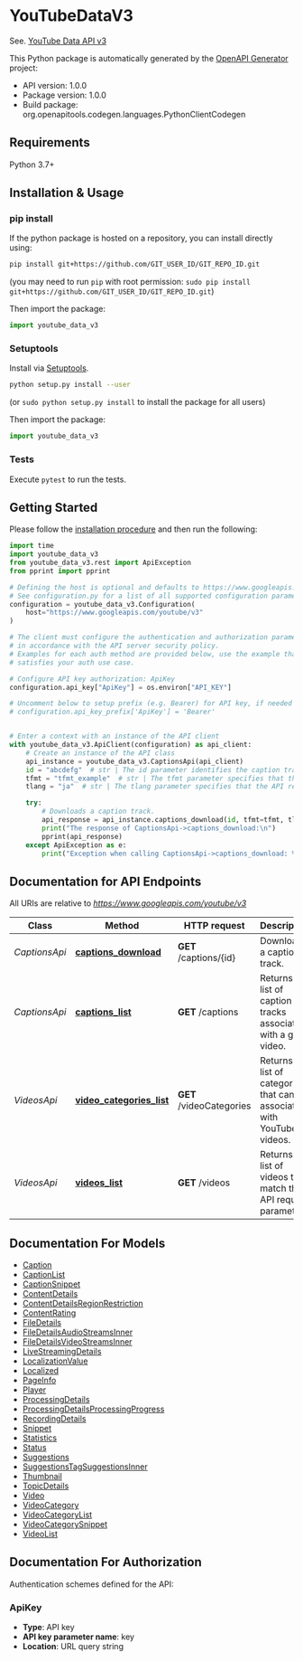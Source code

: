 # YouTubeDataV3

See. [YouTube Data API v3](https://developers.google.com/youtube/v3)

This Python package is automatically generated by the [OpenAPI Generator](https://openapi-generator.tech) project:

- API version: 1.0.0
- Package version: 1.0.0
- Build package: org.openapitools.codegen.languages.PythonClientCodegen

## Requirements

Python 3.7+

## Installation & Usage

### pip install

If the python package is hosted on a repository, you can install directly using:

```sh
pip install git+https://github.com/GIT_USER_ID/GIT_REPO_ID.git
```

(you may need to run `pip` with root permission: `sudo pip install git+https://github.com/GIT_USER_ID/GIT_REPO_ID.git`)

Then import the package:

```python
import youtube_data_v3
```

### Setuptools

Install via [Setuptools](http://pypi.python.org/pypi/setuptools).

```sh
python setup.py install --user
```

(or `sudo python setup.py install` to install the package for all users)

Then import the package:

```python
import youtube_data_v3
```

### Tests

Execute `pytest` to run the tests.

## Getting Started

Please follow the [installation procedure](#installation--usage) and then run the following:

```python
import time
import youtube_data_v3
from youtube_data_v3.rest import ApiException
from pprint import pprint

# Defining the host is optional and defaults to https://www.googleapis.com/youtube/v3
# See configuration.py for a list of all supported configuration parameters.
configuration = youtube_data_v3.Configuration(
    host="https://www.googleapis.com/youtube/v3"
)

# The client must configure the authentication and authorization parameters
# in accordance with the API server security policy.
# Examples for each auth method are provided below, use the example that
# satisfies your auth use case.

# Configure API key authorization: ApiKey
configuration.api_key["ApiKey"] = os.environ["API_KEY"]

# Uncomment below to setup prefix (e.g. Bearer) for API key, if needed
# configuration.api_key_prefix['ApiKey'] = 'Bearer'


# Enter a context with an instance of the API client
with youtube_data_v3.ApiClient(configuration) as api_client:
    # Create an instance of the API class
    api_instance = youtube_data_v3.CaptionsApi(api_client)
    id = "abcdefg"  # str | The id parameter identifies the caption track that is being retrieved. The value is a caption track ID as identified by the id property in a caption resource.
    tfmt = "tfmt_example"  # str | The tfmt parameter specifies that the caption track should be returned in a specific format. If the parameter is not included in the request, the track is returned in its original format. Supported values are - `sbv` - SubViewer subtitle - `scc` - Scenarist Closed Caption format - `srt` - SubRip subtitle - `ttml` - Timed Text Markup Language caption - `vtt` - Web Video Text Tracks caption (optional)
    tlang = "ja"  # str | The tlang parameter specifies that the API response should return a translation of the specified caption track. The parameter value is an ISO 639-1 two-letter language code that identifies the desired caption language. The translation is generated by using machine translation, such as Google Translate. (optional)

    try:
        # Downloads a caption track.
        api_response = api_instance.captions_download(id, tfmt=tfmt, tlang=tlang)
        print("The response of CaptionsApi->captions_download:\n")
        pprint(api_response)
    except ApiException as e:
        print("Exception when calling CaptionsApi->captions_download: %s\n" % e)
```

## Documentation for API Endpoints

All URIs are relative to *<https://www.googleapis.com/youtube/v3>*

| Class         | Method                                                               | HTTP request             | Description                                                              |
| ------------- | -------------------------------------------------------------------- | ------------------------ | ------------------------------------------------------------------------ |
| *CaptionsApi* | [**captions_download**](docs/CaptionsApi.md#captions_download)       | **GET** /captions/{id}   | Downloads a caption track.                                               |
| *CaptionsApi* | [**captions_list**](docs/CaptionsApi.md#captions_list)               | **GET** /captions        | Returns a list of caption tracks associated with a given video.          |
| *VideosApi*   | [**video_categories_list**](docs/VideosApi.md#video_categories_list) | **GET** /videoCategories | Returns a list of categories that can be associated with YouTube videos. |
| *VideosApi*   | [**videos_list**](docs/VideosApi.md#videos_list)                     | **GET** /videos          | Returns a list of videos that match the API request parameters.          |

## Documentation For Models

- [Caption](docs/Caption.md)
- [CaptionList](docs/CaptionList.md)
- [CaptionSnippet](docs/CaptionSnippet.md)
- [ContentDetails](docs/ContentDetails.md)
- [ContentDetailsRegionRestriction](docs/ContentDetailsRegionRestriction.md)
- [ContentRating](docs/ContentRating.md)
- [FileDetails](docs/FileDetails.md)
- [FileDetailsAudioStreamsInner](docs/FileDetailsAudioStreamsInner.md)
- [FileDetailsVideoStreamsInner](docs/FileDetailsVideoStreamsInner.md)
- [LiveStreamingDetails](docs/LiveStreamingDetails.md)
- [LocalizationValue](docs/LocalizationValue.md)
- [Localized](docs/Localized.md)
- [PageInfo](docs/PageInfo.md)
- [Player](docs/Player.md)
- [ProcessingDetails](docs/ProcessingDetails.md)
- [ProcessingDetailsProcessingProgress](docs/ProcessingDetailsProcessingProgress.md)
- [RecordingDetails](docs/RecordingDetails.md)
- [Snippet](docs/Snippet.md)
- [Statistics](docs/Statistics.md)
- [Status](docs/Status.md)
- [Suggestions](docs/Suggestions.md)
- [SuggestionsTagSuggestionsInner](docs/SuggestionsTagSuggestionsInner.md)
- [Thumbnail](docs/Thumbnail.md)
- [TopicDetails](docs/TopicDetails.md)
- [Video](docs/Video.md)
- [VideoCategory](docs/VideoCategory.md)
- [VideoCategoryList](docs/VideoCategoryList.md)
- [VideoCategorySnippet](docs/VideoCategorySnippet.md)
- [VideoList](docs/VideoList.md)

<a id="documentation-for-authorization"></a>

## Documentation For Authorization

Authentication schemes defined for the API:
<a id="ApiKey"></a>

### ApiKey

- **Type**: API key
- **API key parameter name**: key
- **Location**: URL query string
